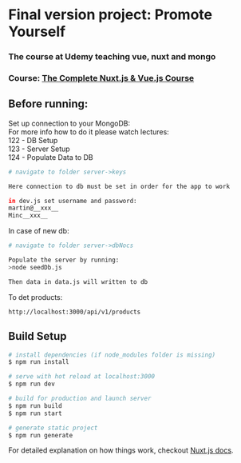 # Final version project: __Promote Yourself__

### The course at Udemy teaching vue, nuxt and mongo

### Course: [The Complete Nuxt.js & Vue.js Course](https://www.udemy.com/course/the-complete-nuxtjs-vuejs-course-self-promo-app/)


## Before running:
Set up connection to your MongoDB:  
For more info how to do it please watch lectures:  
122 - DB Setup  
123 - Server Setup  
124 - Populate Data to DB
``` bash
# navigate to folder server->keys

Here connection to db must be set in order for the app to work

in dev.js set username and password:
martin@__xxx__
Minc__xxx__
```

In case of new db:
``` bash
# navigate to folder server->dbNocs

Populate the server by running:
>node seedDb.js

Then data in data.js will written to db
```
To det products:
```
http://localhost:3000/api/v1/products
```

## Build Setup

``` bash
# install dependencies (if node_modules folder is missing)
$ npm run install

# serve with hot reload at localhost:3000
$ npm run dev

# build for production and launch server
$ npm run build
$ npm run start

# generate static project
$ npm run generate
```

For detailed explanation on how things work, checkout [Nuxt.js docs](https://nuxtjs.org).
